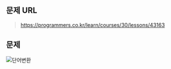 ## 문제 URL
> https://programmers.co.kr/learn/courses/30/lessons/43163
## 문제
![단어변환](https://user-images.githubusercontent.com/46267635/79640182-2bb75200-81cb-11ea-8759-d3123d69b8ce.png)
